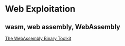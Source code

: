 # Web Exploitation

## wasm, web assembly, WebAssembly
[The WebAssembly Binary Toolkit](https://github.com/WebAssembly/wabt)